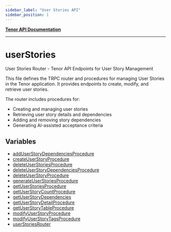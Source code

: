 ```yaml
---
sidebar_label: "User Stories API"
sidebar_position: 1
---
```


[**Tenor API Documentation**](../README.md)

***

# userStories

User Stories Router - Tenor API Endpoints for User Story Management

This file defines the TRPC router and procedures for managing User Stories in the Tenor application.
It provides endpoints to create, modify, and retrieve user stories.

The router includes procedures for:
- Creating and managing user stories
- Retrieving user story details and dependencies
- Adding and removing story dependencies
- Generating AI-assisted acceptance criteria

## Variables

- [addUserStoryDependenciesProcedure](variables/addUserStoryDependenciesProcedure.md)
- [createUserStoryProcedure](variables/createUserStoryProcedure.md)
- [deleteUserStoriesProcedure](variables/deleteUserStoriesProcedure.md)
- [deleteUserStoryDependenciesProcedure](variables/deleteUserStoryDependenciesProcedure.md)
- [deleteUserStoryProcedure](variables/deleteUserStoryProcedure.md)
- [generateUserStoriesProcedure](variables/generateUserStoriesProcedure.md)
- [getUserStoriesProcedure](variables/getUserStoriesProcedure.md)
- [getUserStoryCountProcedure](variables/getUserStoryCountProcedure.md)
- [getUserStoryDependencies](variables/getUserStoryDependencies.md)
- [getUserStoryDetailProcedure](variables/getUserStoryDetailProcedure.md)
- [getUserStoryTableProcedure](variables/getUserStoryTableProcedure.md)
- [modifyUserStoryProcedure](variables/modifyUserStoryProcedure.md)
- [modifyUserStoryTagsProcedure](variables/modifyUserStoryTagsProcedure.md)
- [userStoriesRouter](variables/userStoriesRouter.md)
